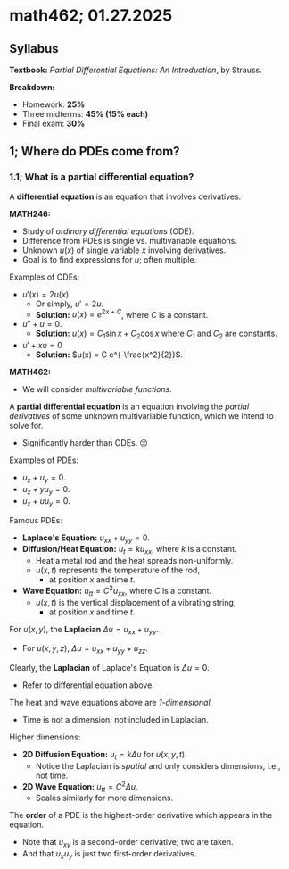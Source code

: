 # math462; 01.27.2025

## Syllabus

**Textbook:** *Partial Differential Equations: An Introduction*, by Strauss.

**Breakdown:**

- Homework: **25%**
- Three midterms: **45% (15% each)**
- Final exam: **30%**

## 1; Where do PDEs come from?

### 1.1; What is a partial differential equation?

A **differential equation** is an equation that involves derivatives.

**MATH246:**

- Study of *ordinary differential equations* (ODE).
- Difference from PDEs is single vs. multivariable equations.
- Unknown $u(x)$ of single variable $x$ involving derivatives.
- Goal is to find expressions for $u$; often multiple.

Examples of ODEs:

- $u'(x) = 2u(x)$
  - Or simply, $u' = 2u$.
  - **Solution:** $u(x) = e^{2x + C}$, where $C$ is a constant.
- $u'' + u = 0$.
  - **Solution:** $u(x) = C_1 \sin x + C_2 \cos x$ where $C_1$ and $C_2$ are constants.
- $u' + xu = 0$
  - **Solution:** $u(x) = C e^{-\frac{x^2}{2}}$.

**MATH462:**

- We will consider *multivariable functions*.

A **partial differential equation** is an equation involving the *partial derivatives* of some unknown multivariable function, which we intend to solve for.

- Significantly harder than ODEs. :pensive:

Examples of PDEs:

- $u_x + u_y = 0$.
- $u_x + y u_y = 0$.
- $u_x + u u_y = 0$.

Famous PDEs:

- **Laplace's Equation:** $u_{xx} + u_{yy} = 0$.
- **Diffusion/Heat Equation:** $u_t = k u_{xx}$, where $k$ is a constant.
  - Heat a metal rod and the heat spreads non-uniformly.
  - $u(x, t)$ represents the temperature of the rod,
    - at position $x$ and time $t$.
- **Wave Equation:** $u_{tt} = C^2 u_{xx}$, where $C$ is a constant.
  - $u(x, t)$ is the vertical displacement of a vibrating string,
    - at position $x$ and time $t$.

For $u(x, y)$, the **Laplacian** $\Delta u = u_{xx} + u_{yy}$.

- For $u(x, y, z)$, $\Delta u = u_{xx} + u_{yy} + u_{zz}$.

Clearly, the **Laplacian** of Laplace's Equation is $\Delta u = 0$.

- Refer to differential equation above.

The heat and wave equations above are *1-dimensional.*

- Time is not a dimension; not included in Laplacian.

Higher dimensions:

- **2D Diffusion Equation:** $u_t = k \Delta u$ for $u(x, y, t)$.
  - Notice the Laplacian is *spatial* and only considers dimensions, i.e., not time.
- **2D Wave Equation:** $u_{tt} = C^2 \Delta u$.
  - Scales similarly for more dimensions.

The **order** of a PDE is the highest-order derivative which appears in the equation.

- Note that $u_{xy}$ is a second-order derivative; two are taken.
- And that $u_x u_y$ is just two first-order derivatives.
